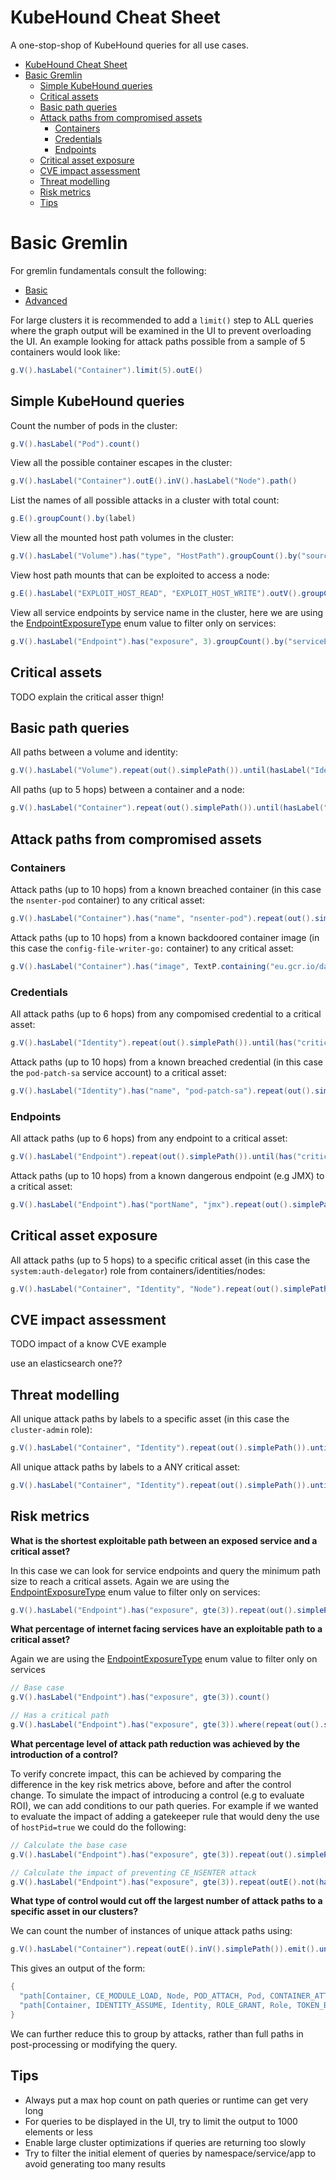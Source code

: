 # KubeHound Cheat Sheet

A one-stop-shop of KubeHound queries for all use cases.

- [KubeHound Cheat Sheet](#kubehound-cheat-sheet)
- [Basic Gremlin](#basic-gremlin)
  - [Simple KubeHound queries](#simple-kubehound-queries)
  - [Critical assets](#critical-assets)
  - [Basic path queries](#basic-path-queries)
  - [Attack paths from compromised assets](#attack-paths-from-compromised-assets)
    - [Containers](#containers)
    - [Credentials](#credentials)
    - [Endpoints](#endpoints)
  - [Critical asset exposure](#critical-asset-exposure)
  - [CVE impact assessment](#cve-impact-assessment)
  - [Threat modelling](#threat-modelling)
  - [Risk metrics](#risk-metrics)
  - [Tips](#tips)

# Basic Gremlin

For gremlin fundamentals consult the following:

+ [Basic](https://dkuppitz.github.io/gremlin-cheat-sheet/101.html)
+ [Advanced](https://dkuppitz.github.io/gremlin-cheat-sheet/102.html)

For large clusters it is recommended to add a `limit()` step to ALL queries where the graph output will be examined in the UI to prevent overloading the UI. An example looking for attack paths possible from a sample of 5 containers would look like:

```groovy
g.V().hasLabel("Container").limit(5).outE()
```

## Simple KubeHound queries

Count the number of pods in the cluster:

```groovy
g.V().hasLabel("Pod").count()
```

View all the possible container escapes in the cluster:

```groovy
g.V().hasLabel("Container").outE().inV().hasLabel("Node").path()
```

List the names of all possible attacks in a cluster with total count:

```groovy
g.E().groupCount().by(label)
```

View all the mounted host path volumes in the cluster:

```groovy
g.V().hasLabel("Volume").has("type", "HostPath").groupCount().by("sourcePath")
```

View host path mounts that can be exploited to access a node:

```groovy
g.E().hasLabel("EXPLOIT_HOST_READ", "EXPLOIT_HOST_WRITE").outV().groupCount().by("sourcePath")
```

View all service endpoints by service name in the cluster, here we are using the [EndpointExposureType](../../pkg/kubehound/models/shared/constants.go) enum value to filter only on services:

```groovy
g.V().hasLabel("Endpoint").has("exposure", 3).groupCount().by("serviceEndpoint")
```

## Critical assets

TODO explain the critical asser thign!

## Basic path queries

All paths between a volume and identity:

```groovy
g.V().hasLabel("Volume").repeat(out().simplePath()).until(hasLabel("Identity")).path()
```

All paths (up to 5 hops) between a container and a node:

```groovy
g.V().hasLabel("Container").repeat(out().simplePath()).until(hasLabel("Node").or().loops().is(5)).hasLabel("Node").path()
```

## Attack paths from compromised assets

### Containers

Attack paths (up to 10 hops) from a known breached container (in this case the `nsenter-pod` container) to any critical asset:

```groovy
g.V().hasLabel("Container").has("name", "nsenter-pod").repeat(out().simplePath()).until(has("critical", true).or().loops().is(10)).has("critical", true).path()
```

Attack paths (up to 10 hops) from a known backdoored container image (in this case the `config-file-writer-go:` container) to any critical asset:

```groovy
g.V().hasLabel("Container").has("image", TextP.containing("eu.gcr.io/datadog-staging/config-file-writer-go")).repeat(out().simplePath()).until(has("critical", true).or().loops().is(10)).has("critical", true).path()
```

### Credentials

All attack paths (up to 6 hops) from any compomised credential to a critical asset:

```groovy
g.V().hasLabel("Identity").repeat(out().simplePath()).until(has("critical", true).or().loops().is(6)).has("critical", true).path().limit(5)
```

Attack paths (up to 10 hops) from a known breached credential (in this case the `pod-patch-sa` service account) to a critical asset:

```groovy
g.V().hasLabel("Identity").has("name", "pod-patch-sa").repeat(out().simplePath()).until(has("critical", true).or().loops().is(10)).has("critical", true).path()
```

### Endpoints

All attack paths (up to 6 hops) from any endpoint to a critical asset:

```groovy
g.V().hasLabel("Endpoint").repeat(out().simplePath()).until(has("critical", true).or().loops().is(6)).has("critical", true).path().limit(5)
```

Attack paths (up to 10 hops) from a known dangerous endpoint (e.g JMX) to a critical asset:

```groovy
g.V().hasLabel("Endpoint").has("portName", "jmx").repeat(out().simplePath()).until(has("critical", true).or().loops().is(6)).has("critical", true).path().limit(5)
```

## Critical asset exposure

All attack paths (up to 5 hops) to a specific critical asset (in this case the `system:auth-delegator`) role from containers/identities/nodes:

```groovy
g.V().hasLabel("Container", "Identity", "Node").repeat(out().simplePath()).until(has("name", "system:auth-delegator").or().loops().is(5)).has("name", "system:auth-delegator").hasLabel("Role").path()
```

## CVE impact assessment

TODO impact of a know CVE example

use an elasticsearch one??

## Threat modelling

All unique attack paths by labels to a specific asset (in this case the `cluster-admin` role):

```groovy
g.V().hasLabel("Container", "Identity").repeat(out().simplePath()).until(has("name", "cluster-admin").or().loops().is(5)).has("name", "cluster-admin").hasLabel("Role").path().as("p").by(label).dedup().select("p").path()
```

All unique attack paths by labels to a ANY critical asset:

```groovy
g.V().hasLabel("Container", "Identity").repeat(out().simplePath()).until(has("critical", true).or().loops().is(5)).has("critical", true).path().as("p").by(label).dedup().select("p").path()
```

## Risk metrics

**What is the shortest exploitable path between an exposed service and a critical asset?**

In this case we can look for service endpoints and query the minimum path size to reach a critical assets. Again we are using the [EndpointExposureType](../../pkg/kubehound/models/shared/constants.go) enum value to filter only on services:

```groovy
g.V().hasLabel("Endpoint").has("exposure", gte(3)).repeat(out().simplePath()).until(has("critical", true).or().loops().is(7)).has("critical", true).path().count(local).min()
```

**What percentage of internet facing services have an exploitable path to a critical asset?**

Again we are using the [EndpointExposureType](../../pkg/kubehound/models/shared/constants.go) enum value to filter only on services

```groovy
// Base case
g.V().hasLabel("Endpoint").has("exposure", gte(3)).count()

// Has a critical path
g.V().hasLabel("Endpoint").has("exposure", gte(3)).where(repeat(out().simplePath()).until(has("critical", true).or().loops().is(10)).has("critical", true).limit(1)).count()
```

**What percentage level of attack path reduction was achieved by the introduction of a control?**

To verify concrete impact, this can be achieved by comparing the difference in the key risk metrics above, before and after the control change. To simulate the impact of introducing a control (e.g to evaluate ROI), we can add conditions to our path queries. For example if we wanted to evaluate the impact of adding a gatekeeper rule that would deny the use of `hostPid=true` we could do the following:

```groovy
// Calculate the base case
g.V().hasLabel("Endpoint").has("exposure", gte(3)).repeat(out().simplePath()).until(has("critical", true).or().loops().is(6)).has("critical", true).path().count()

// Calculate the impact of preventing CE_NSENTER attack
g.V().hasLabel("Endpoint").has("exposure", gte(3)).repeat(outE().not(hasLabel("CE_NSENTER")).inV().simplePath()).emit().until(has("critical", true).or().loops().is(6)).has("critical", true).path().count()
```

**What type of control would cut off the largest number of attack paths to a specific asset in our clusters?**

We can count the number of instances of unique attack paths using:

```groovy
g.V().hasLabel("Container").repeat(outE().inV().simplePath()).emit().until(has("critical", true).or().loops().is(6)).has("critical", true).path().by(label).groupCount()
```

This gives an output of the form:

```groovy
{
  "path[Container, CE_MODULE_LOAD, Node, POD_ATTACH, Pod, CONTAINER_ATTACH, Container, IDENTITY_ASSUME, Identity, ROLE_GRANT, Role]" : 18,
  "path[Container, IDENTITY_ASSUME, Identity, ROLE_GRANT, Role, TOKEN_BRUTEFORCE, Identity, ROLE_GRANT, Role, TOKEN_BRUTEFORCE, Identity, ROLE_GRANT, Role]" : 1824,
}
```

We can further reduce this to group by attacks, rather than full paths in post-processing or modifying the query.

## Tips

+ Always put a max hop count on path queries or runtime can get very long
+ For queries to be displayed in the UI, try to limit the output to 1000 elements or less
+ Enable large cluster optimizations if queries are returning too slowly
+ Try to filter the initial element of queries by namespace/service/app to avoid generating too many results